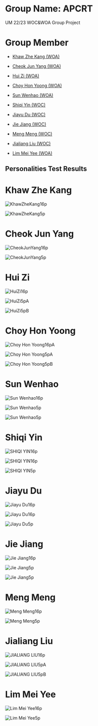 # Group Name: APCRT
UM 22/23 WOC&amp;WOA Group Project
# Group Member 
- [Khaw Zhe Kang (WOA)](#khaw-zhe-kang)

- [Cheok Jun Yang (WOA)](#cheok-jun-yang)

- [Hui Zi (WOA)](#hui-zi)

- [Choy Hon Yoong (WOA)](#choy-hon-yoong)

- [Sun Wenhao (WOA)](#sun-wenhao)

- [Shiqi Yin (WOC)](#shiqi-yin)

- [Jiayu Du (WOC)](#jiayu-du)

- [Jie Jiang (WOC)](#jie-jiang)

- [Meng Meng (WOC)](#meng-meng)

- [Jialiang Liu (WOC)](#jialiang-liu)

- [Lim Mei Yee (WOA)](#lim-mei-yee)

## Personalities Test Results
# Khaw Zhe Kang

![KhawZheKang16p](https://raw.githubusercontent.com/khawzk/APCRT/main/personality-test/16Personalities.PNG)

![KhawZheKang5p](https://github.com/khawzk/APCRT/blob/main/5Personalities.PNG)

# Cheok Jun Yang

![CheokJunYang16p](https://raw.githubusercontent.com/khawzk/APCRT/main/16P(CheokJunYang).PNG)

![CheokJunYang5p](https://raw.githubusercontent.com/khawzk/APCRT/main/5P(CheokJunYang).PNG)

# Hui Zi

![HuiZi16p](https://raw.githubusercontent.com/khawzk/APCRT/main/16p(HuiZi).png)

![HuiZi5pA](https://raw.githubusercontent.com/khawzk/APCRT/main/5pA(HuiZi).png)

![HuiZi5pB](https://raw.githubusercontent.com/khawzk/APCRT/main/5pB(HuiZi).png)

# Choy Hon Yoong

![Choy Hon Yoong16pA](https://raw.githubusercontent.com/khawzk/APCRT/main/16p(ChoyHonYoong).png)

![Choy Hon Yoong5pA](https://raw.githubusercontent.com/khawzk/APCRT/main/5pA(ChoyHonYoong).PNG)

![Choy Hon Yoong5pB](https://raw.githubusercontent.com/khawzk/APCRT/main/5pB(ChoyHonYoong).PNG)

# Sun Wenhao

![Sun Wenhao16p](https://raw.githubusercontent.com/khawzk/APCRT/main/16p(Wenhao).png)

![Sun Wenhao5p](https://raw.githubusercontent.com/khawzk/APCRT/main/5pA(Wenhao).png)

![Sun Wenhao5p](https://raw.githubusercontent.com/khawzk/APCRT/main/5pB(Wenhao).png)

# Shiqi Yin

![SHIQI YIN16p](https://raw.githubusercontent.com/khawzk/APCRT/main/16pA(ShiqiYin).png)

![SHIQI YIN16p](https://raw.githubusercontent.com/khawzk/APCRT/main/16pB(ShiqiYin)ABC.PNG)

![SHIQI YIN5p](https://raw.githubusercontent.com/khawzk/APCRT/main/5p(ShiqiYin).jpg)

# Jiayu Du

![Jiayu Du16p](https://raw.githubusercontent.com/khawzk/APCRT/main/16pA(JiaYuDu).PNG)

![Jiayu Du16p](https://raw.githubusercontent.com/khawzk/APCRT/main/16pB(JiayuDu).jpg)

![Jiayu Du5p](https://raw.githubusercontent.com/khawzk/APCRT/main/5p(JiayuDu).jpg)

# Jie Jiang

![Jie Jiang16p](https://raw.githubusercontent.com/khawzk/APCRT/main/16p(JieJiang).png)

![Jie Jiang5p](https://raw.githubusercontent.com/khawzk/APCRT/main/5pA(JieJiang).png)

![Jie Jiang5p](https://raw.githubusercontent.com/khawzk/APCRT/main/5pB(JieJiang).png)

# Meng Meng

![Meng Meng16p](https://raw.githubusercontent.com/khawzk/APCRT/main/16p(MengMeng).jpg)

![Meng Meng5p](https://raw.githubusercontent.com/khawzk/APCRT/main/5p(MengMeng).png)


# Jialiang Liu

![JIALIANG LIU16p](https://raw.githubusercontent.com/khawzk/APCRT/main/16p(JiaLiangLiu).png)

![JIALIANG LIU5pA](https://raw.githubusercontent.com/khawzk/APCRT/main/5pA(JiaLiangLiu).png)

![JIALIANG LIU5pB](https://raw.githubusercontent.com/khawzk/APCRT/main/5pB(JiaLiangLiu).png)

# Lim Mei Yee

![Lim Mei Yee16p](https://raw.githubusercontent.com/khawzk/APCRT/main/16p(MeiYeeLim).jpg)

![Lim Mei Yee5p](https://raw.githubusercontent.com/khawzk/APCRT/main/5p(MeiYeeLim).PNG)
